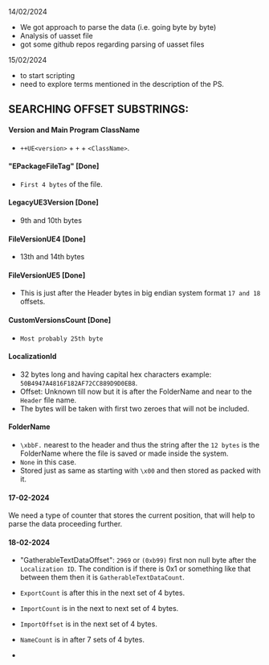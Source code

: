 14/02/2024
- We got approach to parse the data (i.e. going byte by byte)
- Analysis of uasset file
- got some github repos regarding parsing of uasset files

15/02/2024
- to start scripting 
- need to explore terms mentioned in the description of the PS.


## SEARCHING OFFSET SUBSTRINGS:
#### Version and Main Program ClassName

- `++UE<version>` + `+` + `<ClassName>`.

#### "EPackageFileTag" [Done]
- `First 4 bytes` of the file.
#### LegacyUE3Version [Done]
- 9th and 10th bytes
#### FileVersionUE4 [Done]
- 13th and 14th bytes
#### FileVersionUE5 [Done]
-  This is just after the Header bytes in big endian system format `17 and 18` offsets.
#### CustomVersionsCount [Done]
- `Most probably 25th byte`

#### LocalizationId

- 32 bytes long and having capital hex characters example: `50B4947A4816F182AF72CC889D9D0EB8`.
- Offset: Unknown till now but it is after the FolderName and near to the `Header` file name.
- The bytes will be taken with first two zeroes that will not be included.

#### FolderName

- `\xbbF.` nearest to the header and thus the string after the `12 bytes` is the FolderName where the file is saved or made inside the system.
- `None` in this case.
- Stored just as same as starting with `\x00` and then stored as packed with it.


#### 17-02-2024
We need a type of counter that stores the current position, that will help to parse the data proceeding further.

#### 18-02-2024
- "GatherableTextDataOffset": `2969` or  `(0xb99)` first non null byte after the `Localization ID`.
The condition is if there is 0x1 or something like that between them then it is `GatherableTextDataCount`.

- `ExportCount` is after this in the next set of 4 bytes.

- `ImportCount` is in the next to next set of 4 bytes.

- `ImportOffset` is in the next set of 4 bytes.

- `NameCount` is in after 7  sets of 4 bytes.

- 






